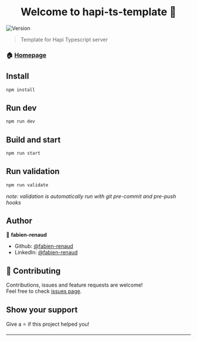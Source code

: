 <h1 align="center">Welcome to hapi-ts-template 👋</h1>
<p>
  <img alt="Version" src="https://img.shields.io/badge/version-1.0.0-blue.svg?cacheSeconds=2592000" />
</p>

> Template for Hapi Typescript server

### 🏠 [Homepage](https://github.com/fabien-renaud/hapi-ts-template#readme)

## Install

```sh
npm install
```

## Run dev

```sh
npm run dev
```

## Build and start

```sh
npm run start
```

## Run validation

```sh
npm run validate
```
*note: validation is automatically run with git pre-commit and pre-push hooks*

## Author

👤 **fabien-renaud**

* Github: [@fabien-renaud](https://github.com/fabien-renaud)
* LinkedIn: [@fabien-renaud](https://linkedin.com/in/fabien-renaud)

## 🤝 Contributing

Contributions, issues and feature requests are welcome!<br />Feel free to check [issues page](https://github.com/fabien-renaud/hapi-ts-template/issues). 

## Show your support

Give a ⭐️ if this project helped you!

***
